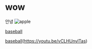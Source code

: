 # wow
안녕
![apple](http://4.bp.blogspot.com/-uMrwwmlv4Bo/VcijtXR6OnI/AAAAAAAACKE/r95aFqLBPAs/s1600/NaverBlog_20150810_220830_03.jpg)





[baseball](https://youtu.be/vCLHUnylTas)


[baseball](http://4.bp.blogspot.com/-uMrwwmlv4Bo/VcijtXR6OnI/AAAAAAAACKE/r95aFqLBPAs/s1600/NaverBlog_20150810_220830_03.jpg)(https://youtu.be/vCLHUnylTas)



